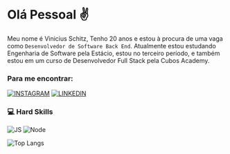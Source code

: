 # Olá Pessoal ✌️

Meu nome é Vinicius Schitz, Tenho 20 anos e estou à procura de uma vaga como ``Desenvolvedor de Software Back End``. Atualmente estou estudando Engenharia de Software pela Estácio, estou no terceiro período, e também estou em um curso de Desenvolvedor Full Stack pela Cubos Academy.

### Para me encontrar:

[![INSTAGRAM](https://img.shields.io/badge/Instagram-E4405F?style=for-the-badge&logo=instagram&logoColor=white)](https://www.instagram.com/shz.dev/)
[![LINKEDIN](https://img.shields.io/badge/LinkedIn-0077B5?style=for-the-badge&logo=linkedin&logoColor=white)](https://www.linkedin.com/in/vinicius-schitz/)

### 💻 Hard Skills
![JS](https://img.shields.io/badge/JavaScript-323330?style=for-the-badge&logo=javascript&logoColor=F7DF1E)
![Node](https://img.shields.io/badge/Node%20js-339933?style=for-the-badge&logo=nodedotjs&logoColor=white)

![Top Langs](https://github-readme-stats.vercel.app/api/top-langs/?username=ViniciusSchitz&size_weight=0.5&count_weight=0.5)
